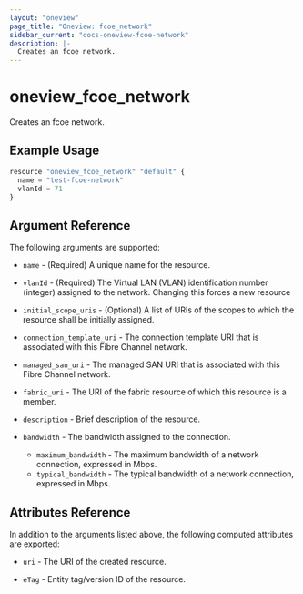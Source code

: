 ```yaml
---
layout: "oneview"
page_title: "Oneview: fcoe_network"
sidebar_current: "docs-oneview-fcoe-network"
description: |-
  Creates an fcoe network.
---
```


# oneview\_fcoe\_network

Creates an fcoe network.

## Example Usage

```js
resource "oneview_fcoe_network" "default" {
  name = "test-fcoe-network"
  vlanId = 71
}
```

## Argument Reference

The following arguments are supported:

* `name` - (Required) A unique name for the resource.

* `vlanId` - (Required) The Virtual LAN (VLAN) identification number (integer) assigned to the network.
Changing this forces a new resource

* `initial_scope_uris` - (Optional) A list of URIs of the scopes to which the resource shall be initially assigned.

* `connection_template_uri` - The connection template URI that is associated with this Fibre Channel network.

* `managed_san_uri` - The managed SAN URI that is associated with this Fibre Channel network.

* `fabric_uri` - The URI of the fabric resource of which this resource is a member.

* `description` - Brief description of the resource.

* `bandwidth` - The bandwidth assigned to the connection. 
  *  `maximum_bandwidth` - The maximum bandwidth of a network connection, expressed in Mbps.
  *  `typical_bandwidth` - The typical bandwidth of a network connection, expressed in Mbps.

## Attributes Reference

In addition to the arguments listed above, the following computed attributes are exported:

* `uri` - The URI of the created resource.

* `eTag` - Entity tag/version ID of the resource.
